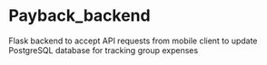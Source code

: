 # Payback_backend
 Flask backend to accept API requests from mobile client to update PostgreSQL database for tracking group expenses
